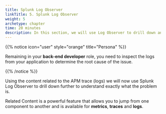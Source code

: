 ```yaml
---
title: Splunk Log Observer
linkTitle: 5. Splunk Log Observer
weight: 5
archetype: chapter
time: 20 minutes
description: In this section, we will use Log Observer to drill down and identify what the problem is.
---
```


{{% notice icon="user" style="orange" title="Persona" %}}

Remaining in your **back-end developer** role, you need to inspect the logs from your application to determine the root cause of the issue.

{{% /notice %}}

Using the content related to the APM trace (logs) we will now use Splunk Log Observer to drill down further to understand exactly what the problem is.

Related Content is a powerful feature that allows you to jump from one component to another and is available for **metrics**, **traces** and **logs**.
